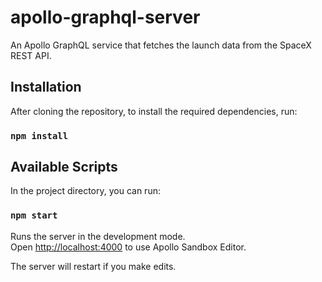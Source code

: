 # apollo-graphql-server
An Apollo GraphQL service that fetches the launch data from the SpaceX REST API.

## Installation

After cloning the repository, to install the required dependencies, run:

### `npm install`

## Available Scripts

In the project directory, you can run:

### `npm start`

Runs the server in the development mode.\
Open [http://localhost:4000](http://localhost:4000) to use Apollo Sandbox Editor.

The server will restart if you make edits.
